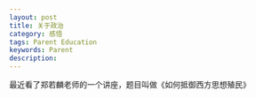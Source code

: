 ```yaml
---
layout: post
title: 关于政治
category: 感悟
tags: Parent Education
keywords: Parent 
description: 
---
```

最近看了郑若麟老师的一个讲座，题目叫做《如何抵御西方思想殖民》